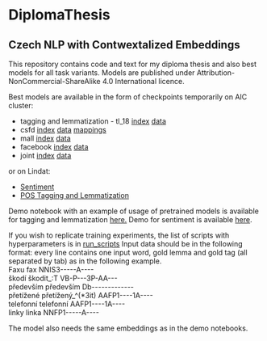 # DiplomaThesis
## Czech NLP with Contwextalized Embeddings

This repository contains code and text for my diploma thesis and also best models for all task variants. Models are published under Attribution-NonCommercial-ShareAlike 4.0 International licence.

Best models are available in the form of checkpoints temporarily on AIC cluster:
* tagging and lemmatization - tl_18 [index](aic.ufal.mff.cuni.cz/~doubrap1/ch18.index) [data](aic.ufal.mff.cuni.cz/~doubrap1/ch18.data-00000-of-00001)
* csfd [index](aic.ufal.mff.cuni.cz/~doubrap1/sentiment_analysis.py-2021-07-05_115521-a=16,bs=2,b=...index) [data](aic.ufal.mff.cuni.cz/~doubrap1/sentiment_analysis.py-2021-07-05_115521-a=16,bs=2,b=...data-00000-of-00001) [mappings](aic.ufal.mff.cuni.cz/~doubrap1/mappings.pickle)
* mall [index](aic.ufal.mff.cuni.cz/~doubrap1/sentiment_analysis.py-2021-06-08_234151-a=12,bs=4,b=...index) [data](aic.ufal.mff.cuni.cz/~doubrap1/sentiment_analysis.py-2021-06-08_234151-a=12,bs=4,b=...data-00000-of-00001)
* facebook [index](aic.ufal.mff.cuni.cz/~doubrap1/sentiment_analysis.py-2021-06-08_172844-a=12,bs=4,b=...index) [data](aic.ufal.mff.cuni.cz/~doubrap1/sentiment_analysis.py-2021-06-08_172844-a=12,bs=4,b=...data-00000-of-00001)
* joint [index](aic.ufal.mff.cuni.cz/~doubrap1/sentiment_analysis.py-2021-07-02_181019-a=32,bs=1,b=...index) [data](aic.ufal.mff.cuni.cz/~doubrap1/sentiment_analysis.py-2021-07-02_181019-a=32,bs=1,b=...data-00000-of-00001)

or on Lindat:
* [Sentiment](https://lindat.mff.cuni.cz/repository/xmlui/handle/11234/1-4601)
* [POS Tagging and Lemmatization](https://lindat.mff.cuni.cz/repository/xmlui/handle/11234/1-4613)

Demo notebook with an example of usage of pretrained models is available for tagging and lemmatization [here.](https://github.com/flower-go/DiplomaThesis/blob/b02bdb7288090379ffab5bdf624d7453a2a8a5e8/Taggin_and_Lemmatization_Working_Example.ipynb)
Demo for sentiment is available [here](https://github.com/flower-go/DiplomaThesis/blob/8d408e6a122d33b651dd0d37937969cc6c4f350a/sentiment_example.ipynb).

If you wish to replicate training experiments, the list of scripts with hyperparameters is in [run_scripts](https://github.com/flower-go/DiplomaThesis/blob/51cce14ea3d6834c9249325016f9cf4b80af871d/run_experiments)
Input data should be in the following format: every line contains one input word, gold lemma and gold tag (all separated by tab) as in the following example.  
Faxu	fax	NNIS3-----A----  
škodí	škodit_:T	VB-P---3P-AA---  
především	především	Db-------------  
přetížené	přetížený_^(*3it)	AAFP1----1A----  
telefonní	telefonní	AAFP1----1A----  
linky	linka	NNFP1-----A----  

The model also needs the same embeddings as in the demo notebooks. 

